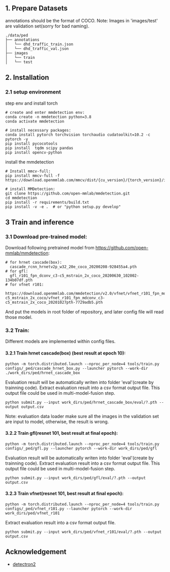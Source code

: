 
## 1. Prepare Datasets
annotations should be the format of COCO.
Note: Images in 'images/test' are validation set(sorry for bad naming).
```
./data/ped
├── annotations
│   └── dhd_traffic_train.json
│   └── dhd_traffic_val.json
├── images
│   └── train
│   └── test
```

## 2. Installation
### 2.1 setup environment
step env and install torch
```
# create and enter mmdetection env:
conda create -n mmdetection python=3.8
conda activate mmdetection

# install necessary packages:
conda install pytorch torchvision torchaudio cudatoolkit=10.2 -c pytorch -y
pip install pycocotools
pip install  tqdm scipy pandas
pip install opencv-python
```
install the mmdetection
```
# Install mmcv-full:
pip install mmcv-full -f https://download.openmmlab.com/mmcv/dist/{cu_version}/{torch_version}/index.html

# install MMDetection:
git clone https://github.com/open-mmlab/mmdetection.git
cd mmdetection
pip install -r requirements/build.txt
pip install -v -e .  # or "python setup.py develop"
```


## 3 Train and inference
### 3.1 Download pre-trained model:
Download following pretrained model from https://github.com/open-mmlab/mmdetection:
```
# for hrnet cascade(box):
  cascade_rcnn_hrnetv2p_w32_20e_coco_20200208-928455a4.pth
# for gfl:
  gfl_r101_fpn_dconv_c3-c5_mstrain_2x_coco_20200630_102002-134b07df.pth
# for vfnet r101:
  https://download.openmmlab.com/mmdetection/v2.0/vfnet/vfnet_r101_fpn_mdconv_c3-c5_mstrain_2x_coco/vfnet_r101_fpn_mdconv_c3-c5_mstrain_2x_coco_20201027pth-7729adb5.pth
```
And put the models in root folder of repository, and later config file will read those model.

### 3.2 Train:
Different models are implemented within config files.
#### 3.2.1 Train hrnet cascade(box) (best result at epoch 10):
```
python -m torch.distributed.launch --nproc_per_node=4 tools/train.py configs/_ped/cascade_hrnet_box.py --launcher pytorch --work-dir ./work_dirs/ped/hrnet_cascade_box
```
Evaluation result will be automatically writen into folder 'eval'(create by trainning code).
Extract evaluation result into a csv format output file. 
This output file could be used in multi-model-fusion step.
```
python submit.py --input work_dirs/ped/hrnet_cascade_box/eval/?.pth --output output.csv
```
Note: evaluation data loader make sure all the images in the validation set are input to model, otherwise, the result is wrong.

#### 3.2.2 Train gfl(resnet 101, best result at final epoch):
```
python -m torch.distributed.launch --nproc_per_node=4 tools/train.py configs/_ped/gfl.py --launcher pytorch --work-dir work_dirs/ped/gfl
```
Evaluation result will be automatically writen into folder 'eval'(create by trainning code).
Extract evaluation result into a csv format output file. 
This output file could be used in multi-model-fusion step.
```
python submit.py --input work_dirs/ped/gfl/eval/?.pth --output output.csv
```

#### 3.2.3 Train vfnet(resnet 101, best result at final epoch):
```
python -m torch.distributed.launch --nproc_per_node=4 tools/train.py configs/_ped/vfnet_r101.py --launcher pytorch --work-dir work_dirs/ped/vfnet_r101
```
Extract evaluation result into a csv format output file. 
```
python submit.py --input work_dirs/ped/vfnet_r101/eval/?.pth --output output.csv
```

## Acknowledgement
* [detectron2](https://github.com/facebookresearch/detectron2)

